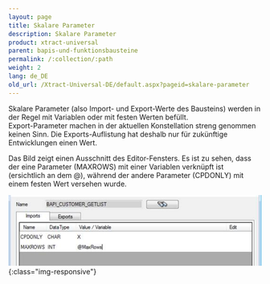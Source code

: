 ```yaml
---
layout: page
title: Skalare Parameter
description: Skalare Parameter
product: xtract-universal
parent: bapis-und-funktionsbausteine
permalink: /:collection/:path
weight: 2
lang: de_DE
old_url: /Xtract-Universal-DE/default.aspx?pageid=skalare-parameter
---
```


Skalare Parameter (also Import- und Export-Werte des Bausteins) werden in der Regel mit Variablen oder mit festen Werten befüllt. <br>Export-Parameter machen in der aktuellen Konstellation streng genommen keinen Sinn. Die Exports-Auflistung hat deshalb nur für zukünftige Entwicklungen einen Wert.

Das Bild zeigt einen Ausschnitt des Editor-Fensters. Es ist zu sehen, dass der eine Parameter (MAXROWS) mit einer Variablen verknüpft ist (ersichtlich an dem @), während der andere Parameter (CPDONLY) mit einem festen Wert versehen wurde.

![Bapi-Scalar-Parameters](/img/content/Bapi-Scalar-Parameters.png){:class="img-responsive"}
